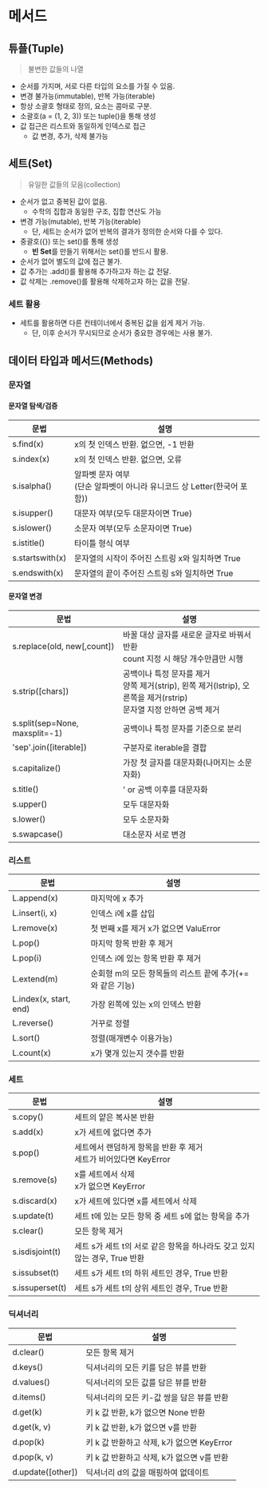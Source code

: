 # 메서드
## 튜플(Tuple)
> 불변한 값들의 나열
- 순서를 가지며, 서로 다른 타입의 요소를 가질 수 있음.
- 변경 불가능(immutable), 반복 가능(iterable)
- 항상 소괄호 형태로 정의, 요소는 콤마로 구분.
- 소괄호(a = (1, 2, 3)) 또는 tuple()을 통해 생성
- 값 접근은 리스트와 동일하게 인덱스로 접근
    - 값 변경, 추가, 삭제 불가능

## 세트(Set)
> 유일한 값들의 모음(collection)
- 순서가 없고 중복된 값이 없음.
    - 수학의 집합과 동일한 구조, 집합 연산도 가능
- 변경 가능(mutable), 반복 가능(iterable)
    - 단, 세트는 순서가 없어 반복의 결과가 정의한 순서와 다를 수 있다.
- 중괄호({}) 또는 set()를 통해 생성
    - **빈 Set**를 만들기 위해서는 set()를 반드시 활용.
- 순서가 없어 별도의 값에 접근 불가.
- 값 추가는 .add()를 활용해 추가하고자 하는 값 전달.
- 값 삭제는 .remove()를 활용해 삭제하고자 하는 값을 전달.

### 세트 활용
- 세트를 활용하면 다른 컨테이너에서 중복된 값을 쉽게 제거 가능.
    - 단, 이후 순서가 무시되므로 순서가 중요한 경우에는 사용 불가.

## 데이터 타입과 메서드(Methods)
### 문자열
#### 문자열 탐색/검증
|문법|설명|
|---|---|
|s.find(x)|x의 첫 인덱스 반환. 없으면, -1 반환|
|s.index(x)|x의 첫 인덱스 반환. 없으면, 오류|
|s.isalpha()|알파벳 문자 여부<br>(단순 알파벳이 아니라 유니코드 상 Letter(한국어 포함))|
|s.isupper()|대문자 여부(모두 대문자이면 True)|
|s.islower()|소문자 여부(모두 소문자이면 True)|
|s.istitle()|타이틀 형식 여부|
|s.startswith(x)|문자열의 시작이 주어진 스트링 x와 일치하면 True|
|s.endswith(x)|문자열의 끝이 주어진 스트링 s와 일치하면 True|

#### 문자열 변경
|문법|설명|
|---|---|
|s.replace(old, new[,count])|바꿀 대상 글자를 새로운 글자로 바꿔서 반환<br>count 지정 시 해당 개수만큼만 시행|
|s.strip([chars])|공백이나 특정 문자를 제거<br>양쪽 제거(strip), 왼쪽 제거(lstrip), 오른쪽을 제거(rstrip)<br>문자열 지정 안하면 공백 제거|
|s.split(sep=None, maxsplit=-1)|공백이나 특정 문자를 기준으로 분리|
|'sep'.join([iterable])|구분자로 iterable을 결합|
|s.capitalize()|가장 첫 글자를 대문자화(나머지는 소문자화)|
|s.title()|' or 공백 이후를 대문자화|
|s.upper()|모두 대문자화|
|s.lower()|모두 소문자화|
|s.swapcase()|대소문자 서로 변경|

### 리스트
|문법|설명|
|---|---|
|L.append(x)|마지막에 x 추가|
|L.insert(i, x)|인덱스 i에 x를 삽입|
|L.remove(x)|첫 번째 x를 제거 x가 없으면 ValuError|
|L.pop()|마지막 항목 반환 후 제거|
|L.pop(i)|인덱스 i에 있는 항목 반환 후 제거|
|L.extend(m)|순회형 m의 모든 항목들의 리스트 끝에 추가(+=와 같은 기능)|
|L.index(x, start, end)|가장 왼쪽에 있는 x의 인덱스 반환|
|L.reverse()|거꾸로 정렬|
|L.sort()|정렬(매개변수 이용가능)|
|L.count(x)|x가 몇개 있는지 갯수를 반환|

### 세트
|문법|설명|
|---|---|
|s.copy()|세트의 얕은 복사본 반환|
|s.add(x)|x가 세트에 없다면 추가|
|s.pop()|세트에서 랜덤하게 항목을 반환 후 제거<br>세트가 비어있다면 KeyError|
|s.remove(s)|x를 세트에서 삭제<br>x가 없으면 KeyError|
|s.discard(x)|x가 세트에 있다면 x를 세트에서 삭제|
|s.update(t)|세트 t에 있는 모든 항목 중 세트 s에 없는 항목을 추가|
|s.clear()|모든 항목 제거|
|s.isdisjoint(t)|세트 s가 세트 t의 서로 같은 항목을 하나라도 갖고 있지 않는 경우, True 반환|
|s.issubset(t)|세트 s가 세트 t의 하위 세트인 경우, True 반환|
|s.issuperset(t)|세트 s가 세트 t의 상위 세트인 경우, True 반환|

### 딕셔너리
|문법|설명|
|---|---|
|d.clear()|모든 항목 제거|
|d.keys()|딕셔너리의 모든 키를 담은 뷰를 반환|
|d.values()|딕셔너리의 모든 값를 담은 뷰를 반환|
|d.items()|딕셔너리의 모든 키-값 쌍을 담은 뷰를 반환|
|d.get(k)|키 k 값 반환, k가 없으면 None 반환|
|d.get(k, v)|키 k 값 반환, k가 없으면 v를 반환|
|d.pop(k)|키 k 값 반환하고 삭제, k가 없으면 KeyError|
|d.pop(k, v)|키 k 값 반환하고 삭제, k가 없으면 v를 반환|
|d.update([other])|딕셔너리 d의 값을 매핑하여 없데이트|
